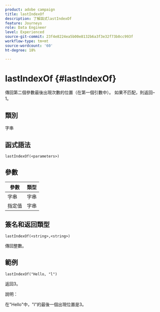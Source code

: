 ```yaml
---
product: adobe campaign
title: lastIndexOf
description: 了解函式lastIndexOf
feature: Journeys
role: Data Engineer
level: Experienced
source-git-commit: 23f4e8224ea5b00e8132b6a3f3e32f73b0cc993f
workflow-type: tm+mt
source-wordcount: '60'
ht-degree: 18%

---
```


# lastIndexOf {#lastIndexOf}

傳回第二個參數最後出現次數的位置（在第一個引數中）。 如果不匹配，則返回–1。

## 類別

字串

## 函式語法

`lastIndexOf(<parameters>)`

## 參數

| 參數 | 類型 |
|-----------|------------------|
| 字串 | 字串 |
| 指定值 | 字串 |

## 簽名和返回類型

`lastIndexOf(<string>,<string>)`

傳回整數。

## 範例

`lastIndexOf("Hello, "l")`

返回3。

說明：

在&quot;Hello&quot;中，&quot;l&quot;的最後一個出現位置是3。

